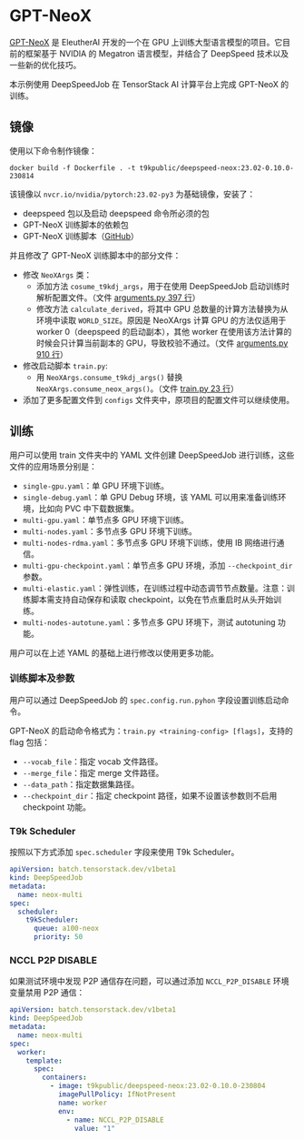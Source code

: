 # GPT-NeoX

[GPT-NeoX](https://github.com/EleutherAI/gpt-neox) 是 EleutherAI 开发的一个在 GPU 上训练大型语言模型的项目。它目前的框架基于 NVIDIA 的 Megatron 语言模型，并结合了 DeepSpeed 技术以及一些新的优化技巧。

本示例使用 DeepSpeedJob 在 TensorStack AI 计算平台上完成 GPT-NeoX 的训练。

## 镜像

使用以下命令制作镜像：

```
docker build -f Dockerfile . -t t9kpublic/deepspeed-neox:23.02-0.10.0-230814
```

该镜像以 `nvcr.io/nvidia/pytorch:23.02-py3` 为基础镜像，安装了：

- deepspeed 包以及启动 deepspeed 命令所必须的包
- GPT-NeoX 训练脚本的依赖包
- GPT-NeoX 训练脚本（[GitHub](https://github.com/EleutherAI/gpt-neox)）

并且修改了 GPT-NeoX 训练脚本中的部分文件：

- 修改 `NeoXArgs` 类：
  - 添加方法 `cosume_t9kdj_args`，用于在使用 DeepSpeedJob 启动训练时解析配置文件。（文件 [arguments.py 397 行](arguments.py#L397)）
  - 修改方法 `calculate_derived`，将其中 GPU 总数量的计算方法替换为从环境中读取 `WORLD_SIZE`。原因是 NeoXArgs 计算 GPU 的方法仅适用于 worker 0（deepspeed 的启动副本），其他 worker 在使用该方法计算的时候会只计算当前副本的 GPU，导致校验不通过。（文件 [arguments.py 910 行](arguments.py#L910)）
- 修改启动脚本 `train.py`:
  - 用 `NeoXArgs.consume_t9kdj_args()` 替换 `NeoXArgs.consume_neox_args()`。（文件 [train.py 23 行](train.py#L23)）
- 添加了更多配置文件到 `configs` 文件夹中，原项目的配置文件可以继续使用。

## 训练

用户可以使用 train 文件夹中的 YAML 文件创建 DeepSpeedJob 进行训练，这些文件的应用场景分别是：

- `single-gpu.yaml`：单 GPU 环境下训练。
- `single-debug.yaml`：单 GPU Debug 环境，该 YAML 可以用来准备训练环境，比如向 PVC 中下载数据集。
- `multi-gpu.yaml`：单节点多 GPU 环境下训练。
- `multi-nodes.yaml`：多节点多 GPU 环境下训练。
- `multi-nodes-rdma.yaml`：多节点多 GPU 环境下训练，使用 IB 网络进行通信。
- `multi-gpu-checkpoint.yaml`：单节点多 GPU 环境，添加 `--checkpoint_dir` 参数。
- `multi-elastic.yaml`：弹性训练，在训练过程中动态调节节点数量。注意：训练脚本需支持自动保存和读取 checkpoint，以免在节点重启时从头开始训练。
- `multi-nodes-autotune.yaml`：多节点多 GPU 环境下，测试 autotuning 功能。

用户可以在上述 YAML 的基础上进行修改以使用更多功能。

### 训练脚本及参数

用户可以通过 DeepSpeedJob 的 `spec.config.run.pyhon` 字段设置训练启动命令。

GPT-NeoX 的启动命令格式为：`train.py <training-config> [flags]`，支持的 flag 包括：

- `--vocab_file`：指定 vocab 文件路径。
- `--merge_file`：指定 merge 文件路径。
- `--data_path`：指定数据集路径。
- `--checkpoint_dir`：指定 checkpoint 路径，如果不设置该参数则不启用 checkpoint 功能。

### T9k Scheduler

按照以下方式添加 `spec.scheduler` 字段来使用 T9k Scheduler。

```yaml
apiVersion: batch.tensorstack.dev/v1beta1
kind: DeepSpeedJob
metadata:
  name: neox-multi
spec:
  scheduler:
    t9kScheduler:
      queue: a100-neox
      priority: 50
```

### NCCL P2P DISABLE

如果测试环境中发现 P2P 通信存在问题，可以通过添加 `NCCL_P2P_DISABLE` 环境变量禁用 P2P 通信：

```yaml
apiVersion: batch.tensorstack.dev/v1beta1
kind: DeepSpeedJob
metadata:
  name: neox-multi
spec:
  worker:
    template:
      spec:
        containers:
          - image: t9kpublic/deepspeed-neox:23.02-0.10.0-230804
            imagePullPolicy: IfNotPresent
            name: worker
            env:
              - name: NCCL_P2P_DISABLE
                value: "1"
```
